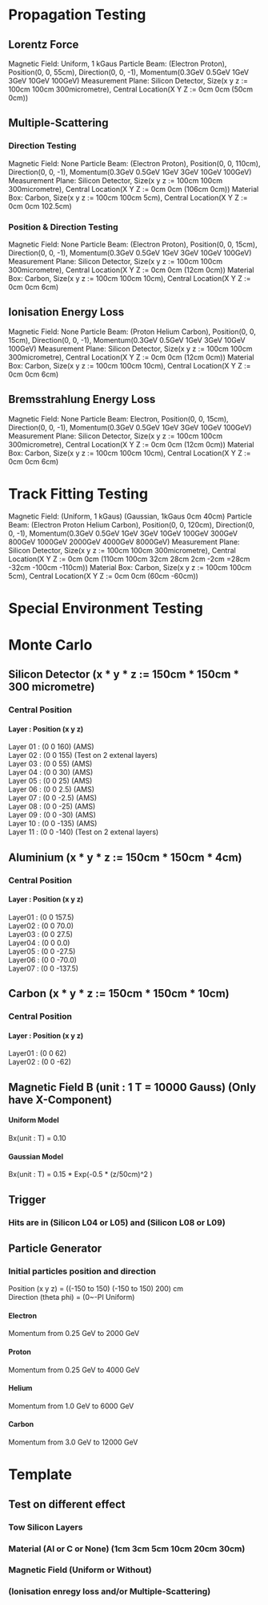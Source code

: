 # Propagation Testing


## Lorentz Force

Magnetic Field: Uniform, 1 kGaus
Particle Beam: (Electron Proton), Position(0, 0, 55cm), Direction(0, 0, -1), Momentum(0.3GeV 0.5GeV 1GeV 3GeV 10GeV 100GeV)
Measurement Plane: Silicon Detector, Size(x y z := 100cm 100cm 300micrometre), Central Location(X Y Z := 0cm 0cm (50cm 0cm))

## Multiple-Scattering

### Direction Testing

Magnetic Field: None
Particle Beam: (Electron Proton), Position(0, 0, 110cm), Direction(0, 0, -1), Momentum(0.3GeV 0.5GeV 1GeV 3GeV 10GeV 100GeV)
Measurement Plane: Silicon Detector, Size(x y z := 100cm 100cm 300micrometre), Central Location(X Y Z := 0cm 0cm (106cm 0cm))
Material Box: Carbon, Size(x y z := 100cm 100cm 5cm), Central Location(X Y Z := 0cm 0cm 102.5cm)

### Position & Direction Testing

Magnetic Field: None
Particle Beam: (Electron Proton), Position(0, 0, 15cm), Direction(0, 0, -1), Momentum(0.3GeV 0.5GeV 1GeV 3GeV 10GeV 100GeV)
Measurement Plane: Silicon Detector, Size(x y z := 100cm 100cm 300micrometre), Central Location(X Y Z := 0cm 0cm (12cm 0cm))
Material Box: Carbon, Size(x y z := 100cm 100cm 10cm), Central Location(X Y Z := 0cm 0cm 6cm)

## Ionisation Energy Loss

Magnetic Field: None
Particle Beam: (Proton Helium Carbon), Position(0, 0, 15cm), Direction(0, 0, -1), Momentum(0.3GeV 0.5GeV 1GeV 3GeV 10GeV 100GeV)
Measurement Plane: Silicon Detector, Size(x y z := 100cm 100cm 300micrometre), Central Location(X Y Z := 0cm 0cm (12cm 0cm))
Material Box: Carbon, Size(x y z := 100cm 100cm 10cm), Central Location(X Y Z := 0cm 0cm 6cm)

## Bremsstrahlung Energy Loss

Magnetic Field: None
Particle Beam: Electron, Position(0, 0, 15cm), Direction(0, 0, -1), Momentum(0.3GeV 0.5GeV 1GeV 3GeV 10GeV 100GeV)
Measurement Plane: Silicon Detector, Size(x y z := 100cm 100cm 300micrometre), Central Location(X Y Z := 0cm 0cm (12cm 0cm))
Material Box: Carbon, Size(x y z := 100cm 100cm 10cm), Central Location(X Y Z := 0cm 0cm 6cm)


# Track Fitting Testing

Magnetic Field: (Uniform, 1 kGaus) (Gaussian, 1kGaus 0cm 40cm)
Particle Beam: (Electron Proton Helium Carbon), Position(0, 0, 120cm), Direction(0, 0, -1), Momentum(0.3GeV 0.5GeV 1GeV 3GeV 10GeV 100GeV 300GeV 800GeV 1000GeV 2000GeV 4000GeV 8000GeV)
Measurement Plane: Silicon Detector, Size(x y z := 100cm 100cm 300micrometre), Central Location(X Y Z := 0cm 0cm (110cm 100cm 32cm 28cm 2cm -2cm =28cm -32cm -100cm -110cm))
Material Box: Carbon, Size(x y z := 100cm 100cm 5cm), Central Location(X Y Z := 0cm 0cm (60cm -60cm))


# Special Environment Testing





















# Monte Carlo

## Silicon Detector (x * y * z := 150cm * 150cm * 300 micrometre)
### Central Position
#### Layer    : Position (x y z)

Layer 01 : (0 0  160)      (AMS)  
Layer 02 : (0 0  155)      (Test on 2 extenal layers)  
Layer 03 : (0 0  55)       (AMS)  
Layer 04 : (0 0  30)       (AMS)  
Layer 05 : (0 0  25)       (AMS)  
Layer 06 : (0 0   2.5)     (AMS)  
Layer 07 : (0 0  -2.5)     (AMS)  
Layer 08 : (0 0 -25)       (AMS)  
Layer 09 : (0 0 -30)       (AMS)  
Layer 10 : (0 0 -135)      (AMS)  
Layer 11 : (0 0 -140)      (Test on 2 extenal layers)  

## Aluminium (x * y * z := 150cm * 150cm * 4cm)
### Central Position
#### Layer   : Position (x y z)

Layer01 : (0 0  157.5)  
Layer02 : (0 0   70.0)  
Layer03 : (0 0   27.5)  
Layer04 : (0 0    0.0)  
Layer05 : (0 0  -27.5)  
Layer06 : (0 0  -70.0)  
Layer07 : (0 0 -137.5)  

## Carbon (x * y * z := 150cm * 150cm * 10cm)
### Central Position
#### Layer   : Position (x y z)

Layer01 : (0 0  62)  
Layer02 : (0 0 -62)  

## Magnetic Field B (unit : 1 T = 10000 Gauss) (Only have X-Component)
#### Uniform Model

Bx(unit : T) = 0.10  

#### Gaussian Model

Bx(unit : T) = 0.15 * Exp(-0.5 * (z/50cm)^2 )

## Trigger
### Hits are in (Silicon L04 or L05) and (Silicon L08 or L09)

## Particle Generator
### Initial particles position and direction

Position (x y z) = ((-150 to 150) (-150 to 150) 200) cm  
Direction (theta phi) = (0~-PI Uniform)  

#### Electron
Momentum from 0.25 GeV to 2000 GeV

#### Proton
Momentum from 0.25 GeV to 4000 GeV  

#### Helium
Momentum from 1.0 GeV to 6000 GeV  

#### Carbon
Momentum from 3.0 GeV to 12000 GeV  


# Template
## Test on different effect
### Tow Silicon Layers 
### Material (Al or C or None)   (1cm 3cm 5cm 10cm 20cm 30cm)  
### Magnetic Field (Uniform or Without)  
### (Ionisation enregy loss and/or Multiple-Scattering)  
